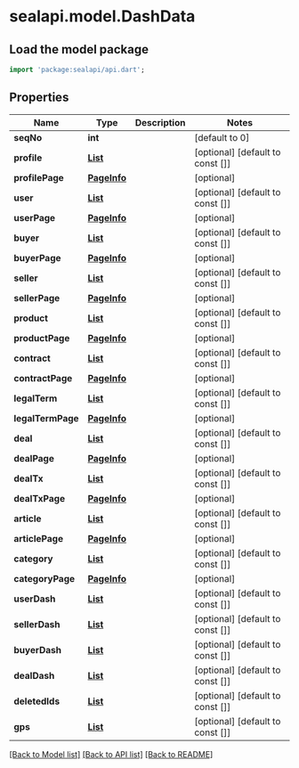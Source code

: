 # sealapi.model.DashData

## Load the model package
```dart
import 'package:sealapi/api.dart';
```

## Properties
Name | Type | Description | Notes
------------ | ------------- | ------------- | -------------
**seqNo** | **int** |  | [default to 0]
**profile** | [**List<CustProfile>**](CustProfile.md) |  | [optional] [default to const []]
**profilePage** | [**PageInfo**](PageInfo.md) |  | [optional] 
**user** | [**List<CUser>**](CUser.md) |  | [optional] [default to const []]
**userPage** | [**PageInfo**](PageInfo.md) |  | [optional] 
**buyer** | [**List<BuyerProfile>**](BuyerProfile.md) |  | [optional] [default to const []]
**buyerPage** | [**PageInfo**](PageInfo.md) |  | [optional] 
**seller** | [**List<SellerProfile>**](SellerProfile.md) |  | [optional] [default to const []]
**sellerPage** | [**PageInfo**](PageInfo.md) |  | [optional] 
**product** | [**List<Product>**](Product.md) |  | [optional] [default to const []]
**productPage** | [**PageInfo**](PageInfo.md) |  | [optional] 
**contract** | [**List<Contract>**](Contract.md) |  | [optional] [default to const []]
**contractPage** | [**PageInfo**](PageInfo.md) |  | [optional] 
**legalTerm** | [**List<Term>**](Term.md) |  | [optional] [default to const []]
**legalTermPage** | [**PageInfo**](PageInfo.md) |  | [optional] 
**deal** | [**List<KeoFull>**](KeoFull.md) |  | [optional] [default to const []]
**dealPage** | [**PageInfo**](PageInfo.md) |  | [optional] 
**dealTx** | [**List<DealTx>**](DealTx.md) |  | [optional] [default to const []]
**dealTxPage** | [**PageInfo**](PageInfo.md) |  | [optional] 
**article** | [**List<Article>**](Article.md) |  | [optional] [default to const []]
**articlePage** | [**PageInfo**](PageInfo.md) |  | [optional] 
**category** | [**List<Category>**](Category.md) |  | [optional] [default to const []]
**categoryPage** | [**PageInfo**](PageInfo.md) |  | [optional] 
**userDash** | [**List<DashBoard>**](DashBoard.md) |  | [optional] [default to const []]
**sellerDash** | [**List<SellerDash>**](SellerDash.md) |  | [optional] [default to const []]
**buyerDash** | [**List<BuyerDash>**](BuyerDash.md) |  | [optional] [default to const []]
**dealDash** | [**List<KeoDash>**](KeoDash.md) |  | [optional] [default to const []]
**deletedIds** | [**List<ItemId>**](ItemId.md) |  | [optional] [default to const []]
**gps** | [**List<GpsPos>**](GpsPos.md) |  | [optional] [default to const []]

[[Back to Model list]](../README.md#documentation-for-models) [[Back to API list]](../README.md#documentation-for-api-endpoints) [[Back to README]](../README.md)


